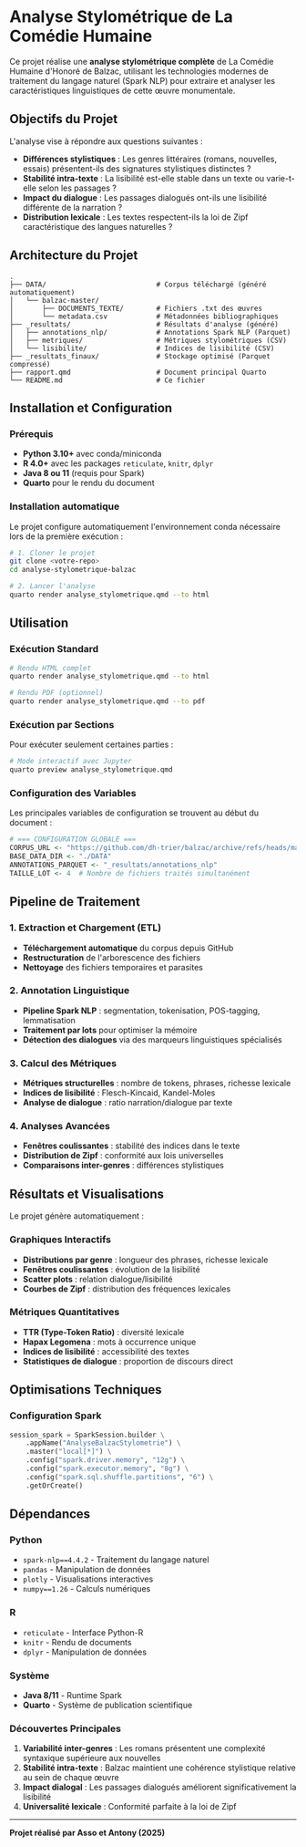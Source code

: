 # Analyse Stylométrique de La Comédie Humaine

Ce projet réalise une **analyse stylométrique complète** de La Comédie Humaine d'Honoré de Balzac, utilisant les technologies modernes de traitement du langage naturel (Spark NLP) pour extraire et analyser les caractéristiques linguistiques de cette œuvre monumentale.

## Objectifs du Projet

L'analyse vise à répondre aux questions suivantes :
- **Différences stylistiques** : Les genres littéraires (romans, nouvelles, essais) présentent-ils des signatures stylistiques distinctes ?
- **Stabilité intra-texte** : La lisibilité est-elle stable dans un texte ou varie-t-elle selon les passages ?
- **Impact du dialogue** : Les passages dialogués ont-ils une lisibilité différente de la narration ?
- **Distribution lexicale** : Les textes respectent-ils la loi de Zipf caractéristique des langues naturelles ?

## Architecture du Projet

```
.
├── DATA/                           # Corpus téléchargé (généré automatiquement)
│   └── balzac-master/
│       ├── DOCUMENTS_TEXTE/        # Fichiers .txt des œuvres
│       └── metadata.csv            # Métadonnées bibliographiques
├── _resultats/                     # Résultats d'analyse (généré)
│   ├── annotations_nlp/            # Annotations Spark NLP (Parquet)
│   ├── metriques/                  # Métriques stylométriques (CSV)
│   └── lisibilite/                 # Indices de lisibilité (CSV)
├── _resultats_finaux/              # Stockage optimisé (Parquet compressé)
├── rapport.qmd                     # Document principal Quarto
└── README.md                       # Ce fichier
```

## Installation et Configuration

### Prérequis

- **Python 3.10+** avec conda/miniconda
- **R 4.0+** avec les packages `reticulate`, `knitr`, `dplyr`
- **Java 8 ou 11** (requis pour Spark)
- **Quarto** pour le rendu du document

### Installation automatique

Le projet configure automatiquement l'environnement conda nécessaire lors de la première exécution :

```bash
# 1. Cloner le projet
git clone <votre-repo>
cd analyse-stylometrique-balzac

# 2. Lancer l'analyse
quarto render analyse_stylometrique.qmd --to html
```

## Utilisation

### Exécution Standard

```bash
# Rendu HTML complet
quarto render analyse_stylometrique.qmd --to html

# Rendu PDF (optionnel)
quarto render analyse_stylometrique.qmd --to pdf
```

### Exécution par Sections

Pour exécuter seulement certaines parties :

```bash
# Mode interactif avec Jupyter
quarto preview analyse_stylometrique.qmd
```

### Configuration des Variables

Les principales variables de configuration se trouvent au début du document :

```r
# === CONFIGURATION GLOBALE ===
CORPUS_URL <- "https://github.com/dh-trier/balzac/archive/refs/heads/master.zip"
BASE_DATA_DIR <- "./DATA"
ANNOTATIONS_PARQUET <- "_resultats/annotations_nlp"
TAILLE_LOT <- 4  # Nombre de fichiers traités simultanément
```

## Pipeline de Traitement

### 1. Extraction et Chargement (ETL)
- **Téléchargement automatique** du corpus depuis GitHub
- **Restructuration** de l'arborescence des fichiers
- **Nettoyage** des fichiers temporaires et parasites

### 2. Annotation Linguistique
- **Pipeline Spark NLP** : segmentation, tokenisation, POS-tagging, lemmatisation
- **Traitement par lots** pour optimiser la mémoire
- **Détection des dialogues** via des marqueurs linguistiques spécialisés

### 3. Calcul des Métriques
- **Métriques structurelles** : nombre de tokens, phrases, richesse lexicale
- **Indices de lisibilité** : Flesch-Kincaid, Kandel-Moles
- **Analyse de dialogue** : ratio narration/dialogue par texte

### 4. Analyses Avancées
- **Fenêtres coulissantes** : stabilité des indices dans le texte
- **Distribution de Zipf** : conformité aux lois universelles
- **Comparaisons inter-genres** : différences stylistiques

## Résultats et Visualisations

Le projet génère automatiquement :

### Graphiques Interactifs
- **Distributions par genre** : longueur des phrases, richesse lexicale
- **Fenêtres coulissantes** : évolution de la lisibilité
- **Scatter plots** : relation dialogue/lisibilité
- **Courbes de Zipf** : distribution des fréquences lexicales

### Métriques Quantitatives
- **TTR (Type-Token Ratio)** : diversité lexicale
- **Hapax Legomena** : mots à occurrence unique
- **Indices de lisibilité** : accessibilité des textes
- **Statistiques de dialogue** : proportion de discours direct

## Optimisations Techniques

### Configuration Spark
```python
session_spark = SparkSession.builder \
    .appName("AnalyseBalzacStylometrie") \
    .master("local[*]") \
    .config("spark.driver.memory", "12g") \
    .config("spark.executor.memory", "8g") \
    .config("spark.sql.shuffle.partitions", "6") \
    .getOrCreate()
```

## Dépendances

### Python
- `spark-nlp==4.4.2` - Traitement du langage naturel
- `pandas` - Manipulation de données
- `plotly` - Visualisations interactives
- `numpy==1.26` - Calculs numériques

### R
- `reticulate` - Interface Python-R
- `knitr` - Rendu de documents
- `dplyr` - Manipulation de données

### Système
- **Java 8/11** - Runtime Spark
- **Quarto** - Système de publication scientifique

### Découvertes Principales

1. **Variabilité inter-genres** : Les romans présentent une complexité syntaxique supérieure aux nouvelles
2. **Stabilité intra-texte** : Balzac maintient une cohérence stylistique relative au sein de chaque œuvre
3. **Impact dialogal** : Les passages dialogués améliorent significativement la lisibilité
4. **Universalité lexicale** : Conformité parfaite à la loi de Zipf

---

**Projet réalisé par Asso et Antony (2025)**
